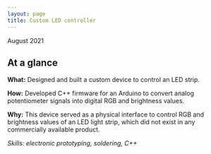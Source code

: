 ```yaml
---
layout: page
title: Custom LED controller
---
```

August 2021

## At a glance
**What:** Designed and built a custom device to control an LED strip.

**How:** Developed C++ firmware for an Arduino to convert analog potentiometer signals into digital RGB and brightness values.

**Why:** This device served as a physical interface to control RGB and brightness values of an LED light strip, which did not exist in any commercially available product.

*Skills: electronic prototyping, soldering, C++*